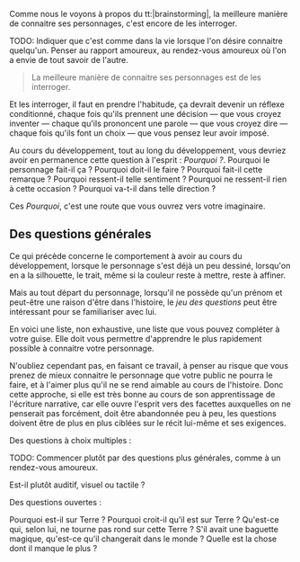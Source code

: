 <!-- Page: #455 Le jeu des questions -->

Comme nous le voyons à propos du tt:|brainstorming|, la meilleure manière de connaitre ses personnages, c'est encore de les interroger. 

<adminonly>
  TODO: Indiquer que c'est comme dans la vie lorsque l'on désire connaitre quelqu'un. Penser au rapport amoureux, au rendez-vous amoureux où l'on a envie de tout savoir de l'autre.
</adminonly>

> La meilleure manière de connaitre ses personnages est de les interroger.

Et les interroger, il faut en prendre l'habitude, ça devrait devenir un réflexe conditionné, chaque fois qu'ils prennent une décision — que vous croyez inventer — chaque qu'ils prononcent une parole — que vous croyez dire — chaque fois qu'ils font un choix — que vous pensez leur avoir imposé. 

Au cours du développement, tout au long du développement, vous devriez avoir en permanence cette question à l'esprit : *Pourquoi ?*. Pourquoi le personnage fait-il ça ? Pourquoi doit-il le faire ? Pourquoi fait-il cette remarque ? Pourquoi ressent-il telle sentiment ? Pourquoi ne ressent-il rien à cette occasion ? Pourquoi va-t-il dans telle direction ?

Ces *Pourquoi*, c'est une route que vous ouvrez vers votre imaginaire.

## Des questions générales

Ce qui précède concerne le comportement à avoir au cours du développement, lorsque le personnage s'est déjà un peu dessiné, lorsqu'on en a la silhouette, le trait, même si la couleur reste à mettre, reste à affiner.

Mais au tout départ du personnage, lorsqu'il ne possède qu'un prénom et peut-être une raison d'être dans l'histoire, le *jeu des questions* peut être intéressant pour se familiariser avec lui.

En voici une liste, non exhaustive, une liste que vous pouvez compléter à votre guise. Elle doit vous permettre d'apprendre le plus rapidement possible à connaitre votre personnage.

N'oubliez cependant pas, en faisant ce travail, à penser au risque que vous prenez de mieux connaitre le personnage que votre public ne pourra le faire, et à l'aimer plus qu'il ne se rend aimable au cours de l'histoire. Donc cette approche, si elle est très bonne au cours de son apprentissage de l'écriture narrative, car elle ouvre l'esprit vers des facettes auxquelles on ne penserait pas forcément, doit être abandonnée peu à peu, les questions doivent être de plus en plus ciblées sur le récit lui-même et ses exigences.

Des questions à choix multiples :

<adminonly>
  TODO: Commencer plutôt par des questions plus générales, comme à un rendez-vous amoureux.
</adminonly>

Est-il plutôt auditif, visuel ou tactile ?

Des questions ouvertes :

Pourquoi est-il sur Terre ? 
Pourquoi croit-il qu'il est sur Terre ? 
Qu'est-ce qui, selon lui, ne tourne pas rond sur cette Terre ? 
S'il avait une baguette magique, qu'est-ce qu'il changerait dans le monde ? 
Quelle est la chose dont il manque le plus ?
